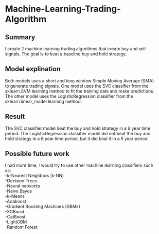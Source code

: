 # Machine-Learning-Trading-Algorithm
## Summary
I create 2 machine learning trading algorithms that create buy and sell signals. The goal is to beat a baseline buy and hold strategy. 
## Model explination
Both models uses a short and long window Simple Moving Average (SMA) to generate trading signals. One model uses the SVC classifier from the sklearn.SVM learning method to fit the training data and make predictions. The other model uses the LogisticRegression classifier from the sklearn.linear_model learning method.
## Result
The SVC classifier model beat the buy and hold strategy in a 6 year time period. The LogisticRegression classifier model did not beat the buy and hold strategy in a 6 year time period, but it did beat it in a 5 year period.
## Possible future work
I had more time, I would try to use other machine learning classifiers such as:<br>
-k-Nearest Neighbors (k-NN)<br>
-Decision Trees<br>
-Neural networks<br>
-Naive Bayes<br>
-k-Means<br>
-Adaboost<br>
-Gradient Boosting Machines (GBMs)<br>
-XGBoost<br>
-CatBoost<br>
-LightGBM<br>
-Random Forest<br>





